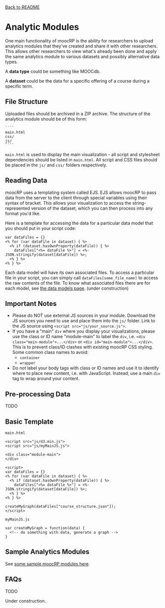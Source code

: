 [Back to README](../README.md)

Analytic Modules
================

One main functionality of moocRP is the ability for researchers to upload analytics modules that they've created and share it with other researchers. This allows other researchers to view what's already been done and apply the same analytics module to various datasets and possibly alternative data types.

A <strong>data type</strong> could be something like MOOCdb.

A <strong>dataset</strong> could be the data for a specific offering of a course during a specific term.

File Structure
---
Uploaded files should be archived in a ZIP archive. The structure of the analytics module should be of this form:

    ````
    main.html
    css/
    js/
    ````

````main.html```` is used to display the main visualization - all script and stylesheet dependencies should be listed in ````main.html````. All script and CSS files should be placed in the ````js/```` and ````css/```` folders respectively.


Reading Data
---
moocRP uses a templating system called EJS. EJS allows moocRP to pass data from the server to the client through special variables using their syntax of bracket. This allows your visualization to access the string-represented version of the dataset, which you can then process into any format you'd like.

Here is a template for accessing the data for a particular data model that you should put in your script code:
````
var dataFiles = {}
<% for (var dataFile in dataset) { %>
  <% if (dataset.hasOwnProperty(dataFile)) { %>
    dataFiles["<%= dataFile %>"] = <%- JSON.stringify(dataset[dataFile]) %>;
  <% } %>
<% } %>
````

Each data model will have its own associated files. To access a particular file in your script, you can simply call ````dataFiles[some_file_name]```` to access the raw contents of the file. To know what associated files there are for each model, see [the data models page](data_models.md). (under construction)

Important Notes
---
* Please do NOT use external JS sources in your module. Download the JS sources you need to use and place them into the ````js/```` folder. Link to the JS source using ````<script src="js/your_source.js">````.
* If you have a "main" ````div```` where you display your visualizations, please use the class or ID name "module-main" to label the ````div````, i.e. ````<div class="main-module">...</div>```` or ````<div id="main-module">...</div>````. This is to prevent class/ID clashes with existing moocRP CSS styling. Some common class names to avoid:
  * ````container````
  * ````wrapper````
* Do not label your body tags with class or ID names and use it to identify where to place new content, i.e. with JavaScript. Instead, use a main ````div```` tag to wrap around your content.

Pre-processing Data
---
TODO

Basic Template
---

````main.html````

````
<script src="js/d3.min.js">
<script src="js/myMainJS.js">

<div class="module-main">
</div>

<script>
var dataFiles = {}
<% for (var dataFile in dataset) { %>
  <% if (dataset.hasOwnProperty(dataFile)) { %>
    dataFiles["<%= dataFile %>"] = <%- JSON.stringify(dataset[dataFile]) %>;
  <% } %>
<% } %>

createMyGraph(dataFiles["course_structure.json"]);
</script>
````

````myMainJS.js````

````
var createMyGraph = function(data) {
  <!-- do something with data, generate a graph -->
}
````

Sample Analytics Modules
---
See [some sample moocRP modules here](http://www.github.com/kk415kk/moocrp_visualizations).

FAQs
---
TODO


Under construction.